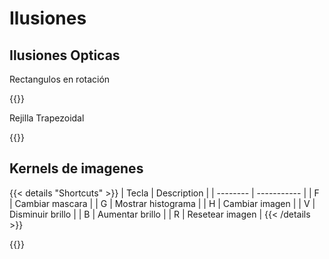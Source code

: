 # Ilusiones

## Ilusiones Opticas

Rectangulos en rotación

{{<p5-iframe ver="1.4.2" sketch="/sketches/rotating_rectangles.js" >}}

Rejilla Trapezoidal

{{<p5-iframe ver="1.4.2" sketch="/sketches/trapezoidal_grid.js" >}}

## Kernels de imagenes

{{< details "Shortcuts" >}}
| Tecla | Description |
| -------- | ----------- |
| F | Cambiar mascara |
| G | Mostrar histograma |
| H | Cambiar imagen |
| V | Disminuir brillo |
| B | Aumentar brillo |
| R | Resetear imagen |
{{< /details >}}

{{<p5-iframe ver="1.4.2" sketch="/sketches/convolutions.js" >}}
